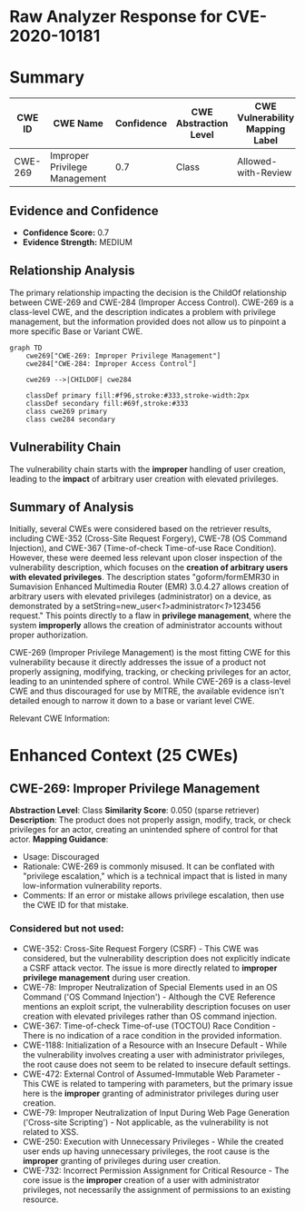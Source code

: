 # Raw Analyzer Response for CVE-2020-10181

# Summary
| CWE ID | CWE Name | Confidence | CWE Abstraction Level | CWE Vulnerability Mapping Label | CWE-Vulnerability Mapping Notes |
|---|---|---|---|---|---|
| CWE-269 | Improper Privilege Management | 0.7 | Class | Allowed-with-Review | Primary CWE |

## Evidence and Confidence

*   **Confidence Score:** 0.7
*   **Evidence Strength:** MEDIUM

## Relationship Analysis
The primary relationship impacting the decision is the ChildOf relationship between CWE-269 and CWE-284 (Improper Access Control). CWE-269 is a class-level CWE, and the description indicates a problem with privilege management, but the information provided does not allow us to pinpoint a more specific Base or Variant CWE.

```mermaid
graph TD
    cwe269["CWE-269: Improper Privilege Management"]
    cwe284["CWE-284: Improper Access Control"]

    cwe269 -->|CHILDOF| cwe284

    classDef primary fill:#f96,stroke:#333,stroke-width:2px
    classDef secondary fill:#69f,stroke:#333
    class cwe269 primary
    class cwe284 secondary
```

## Vulnerability Chain
The vulnerability chain starts with the **improper** handling of user creation, leading to the **impact** of arbitrary user creation with elevated privileges.

## Summary of Analysis
Initially, several CWEs were considered based on the retriever results, including CWE-352 (Cross-Site Request Forgery), CWE-78 (OS Command Injection), and CWE-367 (Time-of-check Time-of-use Race Condition). However, these were deemed less relevant upon closer inspection of the vulnerability description, which focuses on the **creation of arbitrary users with elevated privileges**. The description states "goform/formEMR30 in Sumavision Enhanced Multimedia Router (EMR) 3.0.4.27 allows creation of arbitrary users with elevated privileges (administrator) on a device, as demonstrated by a setString=new_user<*1*>administrator<*1*>123456 request." This points directly to a flaw in **privilege management**, where the system **improperly** allows the creation of administrator accounts without proper authorization.

CWE-269 (Improper Privilege Management) is the most fitting CWE for this vulnerability because it directly addresses the issue of a product not properly assigning, modifying, tracking, or checking privileges for an actor, leading to an unintended sphere of control. While CWE-269 is a class-level CWE and thus discouraged for use by MITRE, the available evidence isn't detailed enough to narrow it down to a base or variant level CWE.

Relevant CWE Information:

# Enhanced Context (25 CWEs)

## CWE-269: Improper Privilege Management
**Abstraction Level**: Class
**Similarity Score**: 0.050 (sparse retriever)
**Description**:
The product does not properly assign, modify, track, or check privileges for an actor, creating an unintended sphere of control for that actor.
**Mapping Guidance**:
- Usage: Discouraged
- Rationale: CWE-269 is commonly misused. It can be conflated with "privilege escalation," which is a technical impact that is listed in many low-information vulnerability reports.
- Comments: If an error or mistake allows privilege escalation, then use the CWE ID for that mistake.

### Considered but not used:
- CWE-352: Cross-Site Request Forgery (CSRF) - This CWE was considered, but the vulnerability description does not explicitly indicate a CSRF attack vector. The issue is more directly related to **improper privilege management** during user creation.
- CWE-78: Improper Neutralization of Special Elements used in an OS Command ('OS Command Injection') - Although the CVE Reference mentions an exploit script, the vulnerability description focuses on user creation with elevated privileges rather than OS command injection.
- CWE-367: Time-of-check Time-of-use (TOCTOU) Race Condition - There is no indication of a race condition in the provided information.
- CWE-1188: Initialization of a Resource with an Insecure Default - While the vulnerability involves creating a user with administrator privileges, the root cause does not seem to be related to insecure default settings.
- CWE-472: External Control of Assumed-Immutable Web Parameter - This CWE is related to tampering with parameters, but the primary issue here is the **improper** granting of administrator privileges during user creation.
- CWE-79: Improper Neutralization of Input During Web Page Generation ('Cross-site Scripting') - Not applicable, as the vulnerability is not related to XSS.
- CWE-250: Execution with Unnecessary Privileges - While the created user ends up having unnecessary privileges, the root cause is the **improper** granting of privileges during user creation.
- CWE-732: Incorrect Permission Assignment for Critical Resource - The core issue is the **improper** creation of a user with administrator privileges, not necessarily the assignment of permissions to an existing resource.